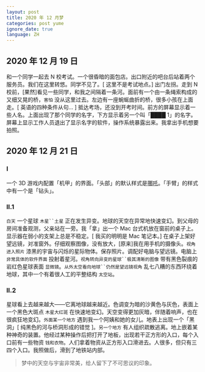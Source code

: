 ```yaml
---
layout: post
title: 2020 年 12 月梦
categories: post yume
ignore_date: true
language: ZH
---
```

## 2020 年 12 月 19 日

和一个同学一起去 N 校考试。一个很昏暗的面包店。出口附近的吧台后站着两个服务员。我们在这里转悠。同学不见了。[ 这里不是考试地点。] 出门左拐。走到 N 校前，[果然]看见一些同学，和我之间隔着一条河。面前有一个由一条绳索构成的又细又晃的桥，`害怕` 没从这里过去。左边有一座蜿蜒曲折的桥，很多小孩在上面走。[ 英语的四种条件从句... ] 抵达考场，还没到开考时间。前方的屏幕显示着一些人名。上面出现了那个同学的名字，下方显示着另一个叫「████ 1」的名字。屏幕上显示工作人员退出了显示名字的软件，操作系统暴露出来。我拿出手机想要拍照。

## 2020 年 12 月 21 日

### I

一个 3D 游戏内配置「机甲」的界面。「头部」的默认样式是[哪吒](https://zh.wikipedia.org/zh-cn/%E5%93%AA%E5%90%92)。「手臂」的样式中有一个是「钻头」。

### II.1

`白天` 一个星球 `木星``土星` 正在发生异变。地球的天空在异常地快速变幻。到父母的房间准备观测，父亲站在一旁。我「拿」出一个 Mac 台式机放在窗前的桌子上。显示器在弱小的支架上总是不稳定。[ 我买的明明是 Mac 笔记本。] 在桌子上架好望远镜，对准窗外。仔细观察图像，没有放大，[原来]我在用手机的摄像头。`视角进入照片` 漆黑的宇宙与闪烁的星际物体。保存照片。调配好电脑与望远镜。电脑上 `非常具体的软件界面` 投射着星河。`视角转向异变的星球``极其清晰的图像` 带有黑色裂痕的岩红色星球表面 `显微镜`。`从外太空看向地球``仍然是望远镜视角` 乱七八糟的东西环绕着地球，其中一个有着很人工的平整结构 `太空站`。

### II.2

星球看上去越来越大——它离地球越来越近。色调变为暗的沙黄色与灰色，表面上一个黑色大斑点 `木星大红斑` 在快速地变幻。天空变得更加灰暗，伴随着响声，也在很疯狂地变幻。`外面某一个地方` 遇到我一个阿姨和她的女儿。地表上出现一个「黑洞」[ 纯黑色的河与桥洞形成的错觉 ]。`另一个地方` 有人组织疏散逃离。地上嵌着某种神奇的装置。他经过某种操作后把打开了地板，出现若干正方形的入口，每个入口前有一些物资 `钱和衣物`。人们拿着物资从正方形入口滑进去。人很多，但只有三四个入口。我照做后，滑到了地铁站内部。

> 梦中的天空与宇宙非常美，给人留下了不可思议的印象。
